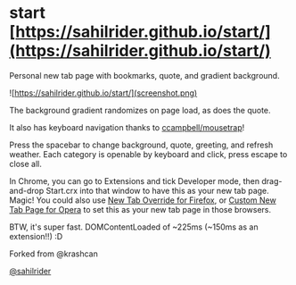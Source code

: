 # start [https://sahilrider.github.io/start/](https://sahilrider.github.io/start/)
Personal new tab page with bookmarks, quote, and gradient background.

![https://sahilrider.github.io/start/](screenshot.png)

The background gradient randomizes on page load, as does the quote.

It also has keyboard navigation thanks to [ccampbell/mousetrap](https://github.com/ccampbell/mousetrap)!

Press the spacebar to change background, quote, greeting, and refresh weather. Each category is openable by keyboard and click, press escape to close all.

In Chrome, you can go to Extensions and tick Developer mode, then drag-and-drop Start.crx into that window to have this as your new tab page. Magic! 
You could also use [New Tab Override for Firefox](https://addons.mozilla.org/en-US/firefox/addon/new-tab-override/), or [Custom New Tab Page for Opera](https://addons.opera.com/en/extensions/details/custom-new-tab-page/) to set this as your new tab page in those browsers.

BTW, it's super fast. DOMContentLoaded of ~225ms (~150ms as an extension!!) :D

Forked from @krashcan

[@sahilrider](https://www.facebook.com/sahilrider23)
